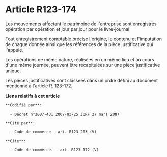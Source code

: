 # Article R123-174

Les mouvements affectant le patrimoine de l'entreprise sont enregistrés opération par opération et jour par jour pour le
livre-journal.

Tout enregistrement comptable précise l'origine, le contenu et l'imputation de chaque donnée ainsi que les références de la
pièce justificative qui l'appuie.

Les opérations de même nature, réalisées en un même lieu et au cours d'une même journée, peuvent être récapitulées sur une
pièce justificative unique.

Les pièces justificatives sont classées dans un ordre défini au document mentionné à l'article R. 123-172.

**Liens relatifs à cet article**

	**Codifié par**:

	  - Décret n°2007-431 2007-03-25 JORF 27 mars 2007

	**Cité par**:

	  - Code de commerce - art. R123-203 (V)

	**Cite**:

	  - Code de commerce. - art. R123-172 (V)
